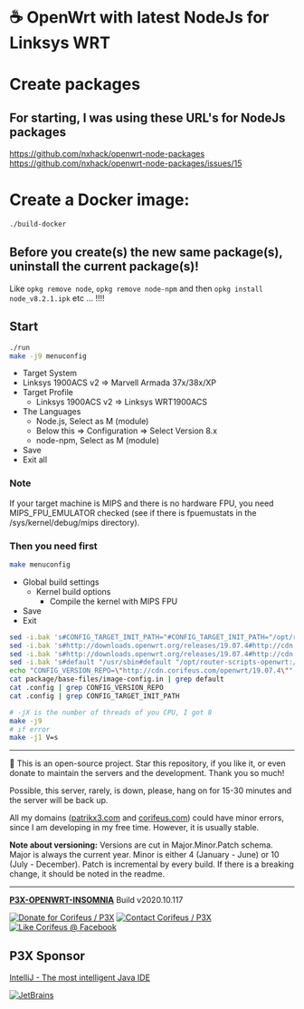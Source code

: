 [//]: #@corifeus-header

# ☕ OpenWrt with latest NodeJs for Linksys WRT

                        
[//]: #@corifeus-header:end

# Create packages

## For starting, I was using these URL's for NodeJs packages

https://github.com/nxhack/openwrt-node-packages  
https://github.com/nxhack/openwrt-node-packages/issues/15

# Create a Docker image:  

```bash
./build-docker
```

## Before you create(s) the new same package(s), uninstall the current package(s)! 
Like ```opkg remove node```, ```opkg remove node-npm``` and then ```opkg install node_v8.2.1.ipk``` etc ... !!!!


## Start

```bash
./run
make -j9 menuconfig
```

* Target System
*   Linksys 1900ACS v2 => Marvell Armada 37x/38x/XP
* Target Profile
  * Linksys 1900ACS v2 => Linksys WRT1900ACS
* The Languages 
  *  Node.js, Select as M (module) 
    * Below this => Configuration => Select Version 8.x
  * node-npm, Select as M (module)
* Save
* Exit all

### Note

If your target machine is MIPS and there is no hardware FPU, you need MIPS_FPU_EMULATOR checked (see if there is fpuemustats in the /sys/kernel/debug/mips directory).

### Then you need first

```bash
make menuconfig
```

* Global build settings
  * Kernel build options
    * Compile the kernel with MIPS FPU
* Save  
* Exit  

```bash
sed -i.bak 's#CONFIG_TARGET_INIT_PATH="#CONFIG_TARGET_INIT_PATH="/opt/router-scripts-openwrt:#g' .config
sed -i.bak 's#http://downloads.openwrt.org/releases/19.07.4#http://cdn.corifeus.com/openwrt/19.07.4#g' .config
sed -i.bak 's#http://downloads.openwrt.org/releases/19.07.4#http://cdn.corifeus.com/openwrt/19.07.4#g' package/base-files/image-config.in
sed -i.bak 's#default "/usr/sbin#default "/opt/router-scripts-openwrt:/usr/sbin#g' package/base-files/image-config.in
echo "CONFIG_VERSION_REPO=\"http://cdn.corifeus.com/openwrt/19.07.4\"" >> .config
cat package/base-files/image-config.in | grep default
cat .config | grep CONFIG_VERSION_REPO
cat .config | grep CONFIG_TARGET_INIT_PATH 

# -jX is the number of threads of you CPU, I got 8
make -j9
# if error
make -j1 V=s
```
[//]: #@corifeus-footer

---

🙏 This is an open-source project. Star this repository, if you like it, or even donate to maintain the servers and the development. Thank you so much!

Possible, this server, rarely, is down, please, hang on for 15-30 minutes and the server will be back up.

All my domains ([patrikx3.com](https://patrikx3.com) and [corifeus.com](https://corifeus.com)) could have minor errors, since I am developing in my free time. However, it is usually stable.

**Note about versioning:** Versions are cut in Major.Minor.Patch schema. Major is always the current year. Minor is either 4 (January - June) or 10 (July - December). Patch is incremental by every build. If there is a breaking change, it should be noted in the readme.


---

[**P3X-OPENWRT-INSOMNIA**](https://corifeus.com/openwrt-insomnia) Build v2020.10.117

[![Donate for Corifeus / P3X](https://img.shields.io/badge/Donate-Corifeus-003087.svg)](https://www.paypal.com/cgi-bin/webscr?cmd=_s-xclick&hosted_button_id=QZVM4V6HVZJW6)  [![Contact Corifeus / P3X](https://img.shields.io/badge/Contact-P3X-ff9900.svg)](https://www.patrikx3.com/en/front/contact) [![Like Corifeus @ Facebook](https://img.shields.io/badge/LIKE-Corifeus-3b5998.svg)](https://www.facebook.com/corifeus.software)


## P3X Sponsor

[IntelliJ - The most intelligent Java IDE](https://www.jetbrains.com/?from=patrikx3)

[![JetBrains](https://cdn.corifeus.com/assets/svg/jetbrains-logo.svg)](https://www.jetbrains.com/?from=patrikx3)




[//]: #@corifeus-footer:end
